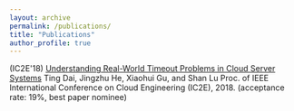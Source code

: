 ```yaml
---
layout: archive
permalink: /publications/
title: "Publications"
author_profile: true
---
```


(IC2E'18) [Understanding Real-World Timeout Problems in Cloud Server Systems](http://dance.csc.ncsu.edu/papers/IC2E18.pdf)
Ting Dai, Jingzhu He, Xiaohui Gu, and Shan Lu
Proc. of IEEE International Conference on Cloud Engineering (IC2E), 2018. (acceptance rate: 19%, best paper nominee)
